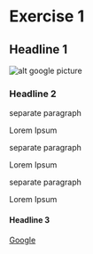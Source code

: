 # Exercise 1

## Headline 1

![alt google picture](https://media0.faz.net/ppmedia/aktuell/1499067679/1.7871530/article_multimedia_overview/google-und-meta-haben-sie-ein.jpg "Google picture")

### Headline 2

separate paragraph

Lorem Ipsum

separate paragraph

Lorem Ipsum

separate paragraph

Lorem Ipsum

#### Headline 3

[Google](https://www.google.com)